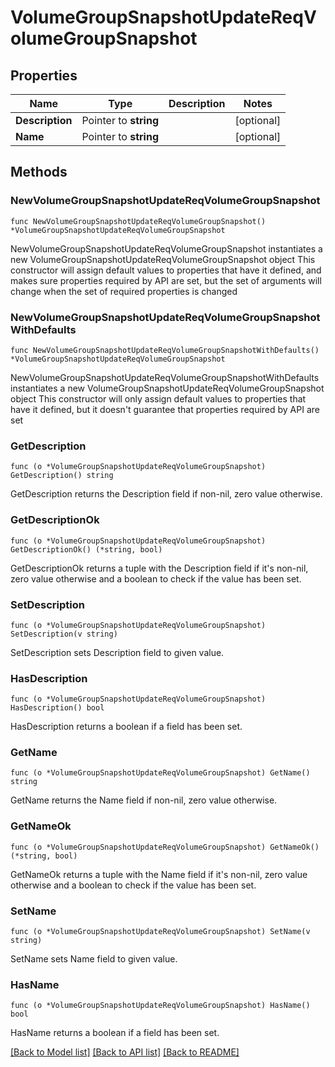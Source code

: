 # VolumeGroupSnapshotUpdateReqVolumeGroupSnapshot

## Properties

Name | Type | Description | Notes
------------ | ------------- | ------------- | -------------
**Description** | Pointer to **string** |  | [optional] 
**Name** | Pointer to **string** |  | [optional] 

## Methods

### NewVolumeGroupSnapshotUpdateReqVolumeGroupSnapshot

`func NewVolumeGroupSnapshotUpdateReqVolumeGroupSnapshot() *VolumeGroupSnapshotUpdateReqVolumeGroupSnapshot`

NewVolumeGroupSnapshotUpdateReqVolumeGroupSnapshot instantiates a new VolumeGroupSnapshotUpdateReqVolumeGroupSnapshot object
This constructor will assign default values to properties that have it defined,
and makes sure properties required by API are set, but the set of arguments
will change when the set of required properties is changed

### NewVolumeGroupSnapshotUpdateReqVolumeGroupSnapshotWithDefaults

`func NewVolumeGroupSnapshotUpdateReqVolumeGroupSnapshotWithDefaults() *VolumeGroupSnapshotUpdateReqVolumeGroupSnapshot`

NewVolumeGroupSnapshotUpdateReqVolumeGroupSnapshotWithDefaults instantiates a new VolumeGroupSnapshotUpdateReqVolumeGroupSnapshot object
This constructor will only assign default values to properties that have it defined,
but it doesn't guarantee that properties required by API are set

### GetDescription

`func (o *VolumeGroupSnapshotUpdateReqVolumeGroupSnapshot) GetDescription() string`

GetDescription returns the Description field if non-nil, zero value otherwise.

### GetDescriptionOk

`func (o *VolumeGroupSnapshotUpdateReqVolumeGroupSnapshot) GetDescriptionOk() (*string, bool)`

GetDescriptionOk returns a tuple with the Description field if it's non-nil, zero value otherwise
and a boolean to check if the value has been set.

### SetDescription

`func (o *VolumeGroupSnapshotUpdateReqVolumeGroupSnapshot) SetDescription(v string)`

SetDescription sets Description field to given value.

### HasDescription

`func (o *VolumeGroupSnapshotUpdateReqVolumeGroupSnapshot) HasDescription() bool`

HasDescription returns a boolean if a field has been set.

### GetName

`func (o *VolumeGroupSnapshotUpdateReqVolumeGroupSnapshot) GetName() string`

GetName returns the Name field if non-nil, zero value otherwise.

### GetNameOk

`func (o *VolumeGroupSnapshotUpdateReqVolumeGroupSnapshot) GetNameOk() (*string, bool)`

GetNameOk returns a tuple with the Name field if it's non-nil, zero value otherwise
and a boolean to check if the value has been set.

### SetName

`func (o *VolumeGroupSnapshotUpdateReqVolumeGroupSnapshot) SetName(v string)`

SetName sets Name field to given value.

### HasName

`func (o *VolumeGroupSnapshotUpdateReqVolumeGroupSnapshot) HasName() bool`

HasName returns a boolean if a field has been set.


[[Back to Model list]](../README.md#documentation-for-models) [[Back to API list]](../README.md#documentation-for-api-endpoints) [[Back to README]](../README.md)


